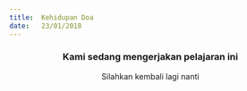 ```yaml
---
title:  Kehidupan Doa
date:   23/01/2018
---
```


### <center>Kami sedang mengerjakan pelajaran ini</center>
<center>Silahkan kembali lagi nanti</center>